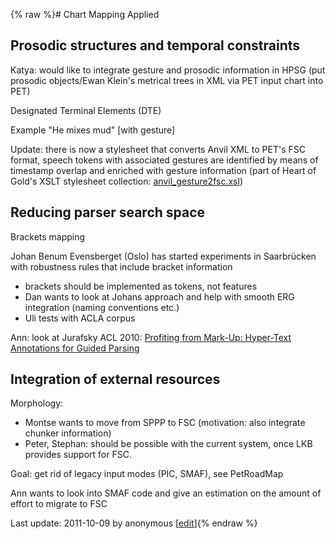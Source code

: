 {% raw %}# Chart Mapping Applied

## Prosodic structures and temporal constraints

Katya: would like to integrate gesture and prosodic information in HPSG
(put prosodic objects/Ewan Klein's metrical trees in XML via PET input
chart into PET)

Designated Terminal Elements (DTE)

Example "He mixes mud" \[with gesture\]

Update: there is now a stylesheet that converts Anvil XML to PET's FSC
format, speech tokens with associated gestures are identified by means
of timestamp overlap and enriched with gesture information (part of
Heart of Gold's XSLT stylesheet collection:
[anvil\_gesture2fsc.xsl](http://heartofgold.opendfki.de/browser/trunk/xsl/fsc/anvil_gesture2fsc.xsl))

## Reducing parser search space

Brackets mapping

Johan Benum Evensberget (Oslo) has started experiments in Saarbrücken
with robustness rules that include bracket information

- brackets should be implemented as tokens, not features
- Dan wants to look at Johans approach and help with smooth ERG
integration (naming conventions etc.)
- Uli tests with ACLA corpus

Ann: look at Jurafsky ACL 2010: [Profiting from Mark-Up: Hyper-Text
Annotations for Guided
Parsing](http://stanford.edu/~jurafsky/markup.pdf)

## Integration of external resources

Morphology:

- Montse wants to move from SPPP to FSC (motivation: also integrate
chunker information)
- Peter, Stephan: should be possible with the current system, once LKB
provides support for FSC.

Goal: get rid of legacy input modes (PIC, SMAF), see
PetRoadMap

Ann wants to look into SMAF code and give an estimation on the amount of
effort to migrate to FSC

Last update: 2011-10-09 by anonymous [[edit](https://github.com/delph-in/docs/wiki/ChartMappingAppliedNotes/_edit)]{% endraw %}
